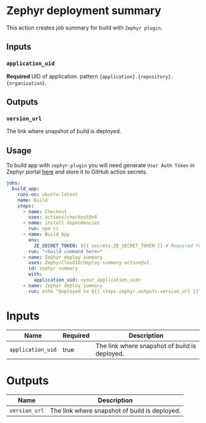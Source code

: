 # Zephyr deployment summary

This action creates job summary for build with `Zephyr plugin`.

## Inputs

### `application_uid`

**Required** UID of application. pattern `{application}.{repository}.{organization}`.

## Outputs

### `version_url`

The link where snapshot of build is deployed.

## Usage

To build app with `zephyr-plugin` you will need generate `User Auth Token` in Zephyr portal [here](https://app.zephyr-cloud.io/profile/settings/user-tokens/generate) and store it to GitHub action secrets.

```yaml
jobs:
  build_app:
    runs-on: ubuntu-latest
    name: Build
    steps:
      - name: Checkout
        uses: actions/checkout@v4
      - name: install dependencies
        run: npm ci
      - name: Build App
        env:
          ZE_SECRET_TOKEN: ${{ secrets.ZE_SECRET_TOKEN }} # Required Your User Auth Token
        run: "<build command here>"
      - name: Zephyr deploy summary
        uses: ZephyrCloudIO/deploy-summary-action@v1
        id: zephyr-summary
        with:
          application_uid: <your_application_uid>
      - name: Zephyr deploy summary
        run: echo "Deployed to ${{ steps.zephyr.outputs.version_url }}"
```

# Inputs

| Name              | Required | Description                                   |
| ----------------- | -------- | --------------------------------------------- |
| `application_uid` |  true  | The link where snapshot of build is deployed.   |

# Outputs

| Name          | Description                                                  |
| ------------- | ------------------------------------------------------------ |
| `version_url` | The link where snapshot of build is deployed.                |
